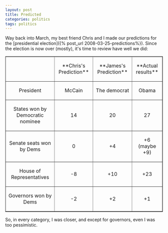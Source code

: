 ```yaml
---
layout: post
title: Predicted
categories: politics
tags: politics
---
```

Way back into March, my best friend Chris and I made our predictions for the [presidential election]({% post_url 2008-03-25-predictions%}).  Since the election is now over (mostly), it's time to review have well we did:
 
<table border="1" cellspacing="0" cellpadding="2">
     <tr>
<td> </td>
<td>         <p align="center">**Chris's Prediction** </p>   </td>
<td>         <p align="center">**James's Prediction**  </p></td>
<td>         <p align="center">**Actual results**       </p></td>
</tr>
<tr>
       <td>         <p align="center">President   </p></td>
        <td>         <p align="center">McCain       </p></td>
       <td>         <p align="center">The democrat       </p></td>
       <td>         <p align="center">Obama       </p></td>
 </tr>
  <tr>
       <td>         <p align="center">States won by Democratic nominee</p>       </td>
<td>         <p align="center"> 14</p>       </td>
<td>         <p align="center">20</p>       </td>
<td>         <p align="center">27</p>       </td>
</tr>
<tr>
<td>         <p align="center">Senate seats won by Dems</p>       </td>
<td>         <p align="center">  0</p>       </td>
<td>         <p align="center">+4</p>       </td>
<td>         <p align="center">+6 (maybe +9)</p>       </td>
</tr>
<tr>
<td>         <p align="center">House of Representatives</p>       </td>
<td>         <p align="center">-8</p>       </td>
<td>         <p align="center">+10</p>       </td>
<td>         <p align="center">+23</p>       </td>
</tr>
<tr>
<td>         <p align="center">Governors won by Dems</p>       </td>
<td>         <p align="center">-2</p>       </td>
<td>         <p align="center">+2</p>       </td>
<td>         <p align="center">+1</p>       </td>
</tr>
</table>

 
 So, in every category, I was closer, and except for governors, even I was too pessimistic.  
